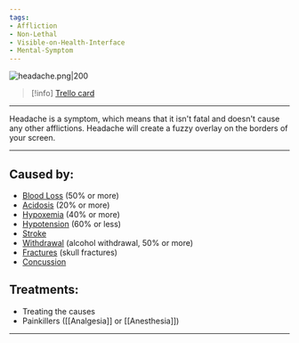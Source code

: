 ```yaml
---
tags:
- Affliction
- Non-Lethal
- Visible-on-Health-Interface
- Mental-Symptom
---
```


![headache.png\|200](/Symptoms/Headache%20-%20Attachments/6718845db30472d958dd7b57.png)

> [!info] [Trello card](https://trello.com/c/5nbrCENm/49-headache)

---

Headache is a symptom, which means that it isn't fatal and doesn't cause any other afflictions. Headache will create a fuzzy overlay on the borders of your screen.

---

## Caused by:

- [Blood Loss](../Blood/Blood%20Loss.md) (50% or more)
- [Acidosis](../Blood/Acidosis.md) (20% or more)
- [Hypoxemia](../Blood/Hypoxemia.md) (40% or more)
- [Hypotension](../Blood/Hypotension.md) (60% or less)
- [Stroke](../Head_Brain/Stroke.md)
- [Withdrawal](../Head_Brain/Withdrawal.md) (alcohol withdrawal, 50% or more)
- [Fractures](../Bones/Fractures.md) (skull fractures)
- [Concussion](../Head_Brain/Concussion.md)

## Treatments:

- Treating the causes
- Painkillers ([[Analgesia]] or [[Anesthesia]])

---

